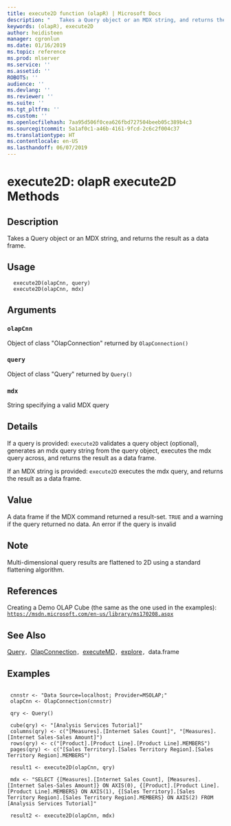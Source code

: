 ```yaml
---
title: execute2D function (olapR) | Microsoft Docs
description: "   Takes a Query object or an MDX string, and returns the result as a data frame. "
keywords: (olapR), execute2D
author: heidisteen
manager: cgronlun
ms.date: 01/16/2019
ms.topic: reference
ms.prod: mlserver
ms.service: ''
ms.assetid: ''
ROBOTS: ''
audience: ''
ms.devlang: ''
ms.reviewer: ''
ms.suite: ''
ms.tgt_pltfrm: ''
ms.custom: ''
ms.openlocfilehash: 7aa95d506f0cea626fbd727504beeb05c389b4c3
ms.sourcegitcommit: 5a1af0c1-a46b-4161-9fcd-2c6c2f004c37
ms.translationtype: HT
ms.contentlocale: en-US
ms.lasthandoff: 06/07/2019
---
```

 # <a name="execute2d-olapr-execute2d-methods"></a>execute2D: olapR execute2D Methods 

 ## <a name="description"></a>Description

Takes a Query object or an MDX string, and returns the result as a data frame.



 ## <a name="usage"></a>Usage

```   
  execute2D(olapCnn, query)
  execute2D(olapCnn, mdx)

```


 ## <a name="arguments"></a>Arguments



 ### `olapCnn`
 Object of class "OlapConnection" returned by `OlapConnection()` 


 ### `query`
 Object of class "Query" returned by `Query()` 


 ### `mdx`
 String specifying a valid MDX query 




 ## <a name="details"></a>Details

If a query is provided: `execute2D` validates a query object (optional), generates an mdx query string from the query object, executes the mdx query across, and returns the result as a data frame.

If an MDX string is provided: `execute2D` executes the mdx query, and returns the result as a data frame.



 ## <a name="value"></a>Value

A data frame if the MDX command returned a result-set. 
`TRUE` and a warning if the query returned no data. An error if the query is invalid


 ## <a name="note"></a>Note

Multi-dimensional query results are flattened to 2D using a standard flattening algorithm.



 ## <a name="references"></a>References

Creating a Demo OLAP Cube (the same as the one used in the examples): [`https://msdn.microsoft.com/en-us/library/ms170208.aspx`](https://msdn.microsoft.com/en-us/library/ms170208.aspx)




 ## <a name="see-also"></a>See Also

[Query](Query.md)`, `[OlapConnection](OlapConnection.md)`, `[executeMD](ExecuteMD.md)`, `[explore](Explore.md)`, `data.frame


 ## <a name="examples"></a>Examples

 ```

  cnnstr <- "Data Source=localhost; Provider=MSOLAP;"
  olapCnn <- OlapConnection(cnnstr)

  qry <- Query()

  cube(qry) <- "[Analysis Services Tutorial]"
  columns(qry) <- c("[Measures].[Internet Sales Count]", "[Measures].[Internet Sales-Sales Amount]")
  rows(qry) <- c("[Product].[Product Line].[Product Line].MEMBERS") 
  pages(qry) <- c("[Sales Territory].[Sales Territory Region].[Sales Territory Region].MEMBERS")

  result1 <- execute2D(olapCnn, qry)

  mdx <- "SELECT {[Measures].[Internet Sales Count], [Measures].[Internet Sales-Sales Amount]} ON AXIS(0), {[Product].[Product Line].[Product Line].MEMBERS} ON AXIS(1), {[Sales Territory].[Sales Territory Region].[Sales Territory Region].MEMBERS} ON AXIS(2) FROM [Analysis Services Tutorial]"

  result2 <- execute2D(olapCnn, mdx)
```

